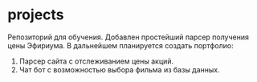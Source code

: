# projects
Репозиторий для обучения. Добавлен простейший парсер получения цены Эфириума.
В дальнейшем планируется создать портфолио:
1. Парсер сайта с отслеживанием цены акций.
2. Чат бот с возможностью выбора фильма из базы данных.
